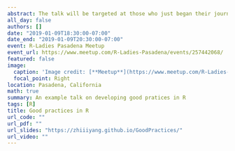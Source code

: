 ```yaml
---
abstract: The talk will be targeted at those who just began their journey in using R or only use it now and then. If you were one of them, you might be at the stage that the excitement and joy, from running awesome analyses and generating data visualization in R, have been taken away by being tired of managing scripts and repeatedly doing things. Then, it might be time to consider developing good practices in R.Based on some widely-known online resources and her own experiences, Zhi will go over a wide range of good practices in R including how to use RStudio projects, name files, customize RStudio, create shortcuts, format codes, write functions, and etc. These tips will hopefully help improve your experiences of programming in R to achieve goals of better managing multiple projects and saving your time in the long run.
all_day: false
authors: []
date: "2019-01-09T18:30:00-07:00"
date_end: "2019-01-09T20:30:00-07:00"
event: R-Ladies Pasadena Meetup
event_url: https://www.meetup.com/R-Ladies-Pasadena/events/257442068/
featured: false
image:
  caption: 'Image credit: [**Meetup**](https://www.meetup.com/R-Ladies-Pasadena/)'
  focal_point: Right
location: Pasadena, California
math: true
summary: An example talk on developing good pratices in R
tags: [R]
title: Good practices in R
url_code: ""
url_pdf: ""
url_slides: "https://zhiiiyang.github.io/GoodPractices/"
url_video: ""
---
```

